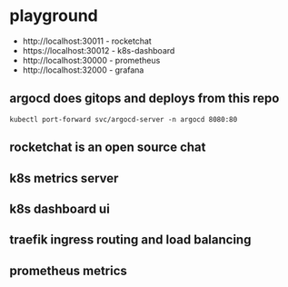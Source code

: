 # playground

- http://localhost:30011 - rocketchat
- https://localhost:30012 - k8s-dashboard
- http://localhost:30000 - prometheus
- http://localhost:32000 - grafana

## argocd does gitops and deploys from this repo
`kubectl port-forward svc/argocd-server -n argocd 8080:80`

## rocketchat is an open source chat

## k8s metrics server

## k8s dashboard ui

## traefik ingress routing and load balancing

## prometheus metrics
